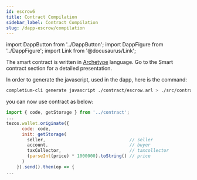 ```yaml
---
id: escrow6
title: Contract Compilation
sidebar_label: Contract Compilation
slug: /dapp-escrow/compilation
---
```


import DappButton from '../DappButton';
import DappFigure from '../DappFigure';
import Link from '@docusaurus/Link';

The smart contract is written in <a href='https://archetype-lang.org/'>Archetype</a> language. Go to the <Link to="">Smart contract</Link> section for a detailed presentation.


In order to generate the javascript, used in the dapp, here is the <Link to='/docs/cli/contract#generate-javascript'>command</Link>:

```bash
completium-cli generate javascript ./contract/escrow.arl > ./src/contract.js
```

you can now use contract as below:

```js
import { code, getStorage } from '../contract';
...
tezos.wallet.originate({
      code: code,
      init: getStorage(
        seller,                                // seller
        account,                               // buyer
        taxCollector,                          // taxcollector
        (parseInt(price) * 1000000).toString() // price
      )
    }).send().then(op => {
...

```
